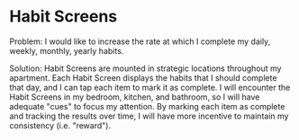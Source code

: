 # Habit Screens

Problem: I would like to increase the rate at which I complete my daily, weekly,
monthly, yearly habits.

Solution: Habit Screens are mounted in strategic locations throughout my
apartment. Each Habit Screen displays the habits that I should complete that
day, and I can tap each item to mark it as complete. I will encounter the Habit
Screens in my bedroom, kitchen, and bathroom, so I will have adequate "cues" to
focus my attention. By marking each item as complete and tracking the results
over time, I will have more incentive to maintain my consistency
(i.e. "reward").
